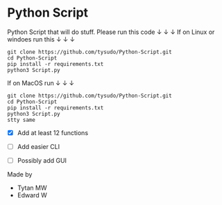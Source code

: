 # Python Script
 Python Script that will do stuff.
 Please run this code ↓ ↓ ↓
If on Linux or windoes run this ↓ ↓ ↓
 ```
 git clone https://github.com/tysudo/Python-Script.git
 cd Python-Script
 pip install -r requirements.txt
 python3 Script.py
 ```
 If on MacOS run ↓ ↓ ↓
 
 ```
 git clone https://github.com/tysudo/Python-Script.git
 cd Python-Script
 pip install -r requirements.txt
 python3 Script.py
 stty same
 ```
 - [x] Add at least 12 functions
 - [ ] Add easier CLI
 - [ ] Possibly add GUI
 

Made by 
- Tytan MW
- Edward W



